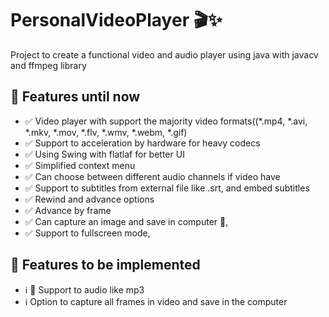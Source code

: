 # PersonalVideoPlayer 🎬✨

Project to create a functional video and audio player using java with javacv and ffmpeg library 

## 🎯 Features until now
- ✅ Video player with support the majority video formats((*.mp4, *.avi, *.mkv, *.mov, *.flv, *.wmv, *.webm, *.gif)
- ✅ Support to acceleration by hardware for heavy codecs
- ✅ Using Swing with flatlaf for better UI
- ✅ Simplified context menu 
- ✅ Can choose between different audio channels if video have
- ✅ Support to subtitles from external file like .srt, and embed subtitles
- ✅ Rewind and advance options
- ✅ Advance by frame
- ✅ Can capture an image and save in computer 📸, 
- ✅ Support to fullscreen mode,
 
## 🚀 Features to be implemented
- ℹ️ 🎵 Support to audio like mp3
- ℹ️ Option to capture all frames in video and save in the computer


